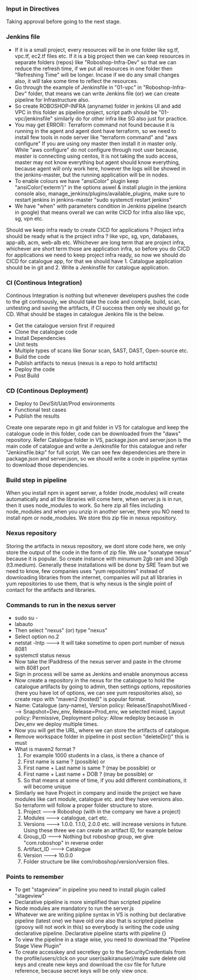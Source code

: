 ### Input in Directives
Taking approval before going to the next stage.

### Jenkins file
- If it is a small project, every resources will be in one folder like sg.tf, vpc.tf, ec2.tf files etc. If it
  is a big project then we can keep resources in separate folders (repos) like "Roboshop-Infra-Dev" so that
  we can reduce the refresh time, if we put all resources in one folder then "Refreshing Time" will be longer.
  Incase if we do any small changes also, it will take some time to reflect the resources.
- Go through the example of Jenkinsfile in "01-vpc" in "Roboshop-Infra-Dev" folder, that means we can write
  Jenkins file (or) we can create pipeline for Infrastructure also.
- So create ROBOSHOP-INFRA (anyname) folder in jenkins UI and add VPC in this folder as pipeline project,
  script path should be "01-vpc/jenkinsfile" similarly do for other infra like SG also just for practice.
- You may get ERROR:: Terraform command not found because it is running in the agent and agent dont have 
  terraform, so we need to install few tools in node server like "terraform command" and "aws configure" If
  you are using ony master then install it in master only. While "aws configure" do not configure through root
  user because, master is connecting using centos, it is not taking the sudo access, master may not know
  everything but agent should know everything, because agent will only work here, however the logs will be
  showed in the jenkins-master, but the running application will be in nodes.
- To enable colours we have "ansiColor" plugin keep "ansiColor('exterm')" in the options aswel & install
  plugin in the jenkins console also, manage_jenkins/plugins/available_plugins, make sure to restart jenkins
  in jenkins-master "sudo systemctl restart jenkins"
- We have "when" with parameters condition in Jenkins pipeline (search in google) that means overall we can
  write CICD for infra also like vpc, sg, vpn etc.

Should we keep infra ready to create CICD for applications ? Project infra should be ready what is the project infra ? like vpc, sg, vpn, databases, app-alb, acm, web-alb etc. Whichever are long term that are project infra, whichever are short term those are application infra, so before you do CICD for applications we need to keep project infra ready, so now we should do CICD for catalogue app, for that we should have 1. Catalogue application should be in git and 2. Write a Jenkinsfile for catalogue application.

### CI (Continous Integration)
Continous Integration is nothing but whenever developers pushes the code to the git continously, we should take the code and compile, build, scan, unitesting and saving the artifacts, if CI success then only we should go for CD. What should be stages in catalogue Jenkins file is the below.
- Get the catalogue version first if required
- Clone the catalogue code
- Install Dependencies
- Unit tests
- Multiple types of scans like Sonar scan, SAST, DAST, Open-source etc.
- Build the code
- Publish artifacts to nexus (nexus is a repo to hold artifacts)
- Deploy the code
- Post Build

### CD (Continous Deployment)
- Deploy to Dev/Sit/Uat/Prod environments
- Functional test cases
- Publish the results

Create one separate repo in git and folder in VS for catalogue and keep the catalogue code in this folder, code can be downloaded from the "daws" repository. Refer Catalogue folder in VS, package.json and server.json is the main code of catalogue and write a Jenkinsfile for this catalogue and refer "Jenkinsfile.bkp" for full script. We can see few dependencies are there in package.json and server.json, so we should write a code in pipeline syntax to download those dependencies.

### Build step in pipeline
When you install npm in agent server, a folder (node_modules) will create automatically and all the libraries will come here, when server.js is in run, then it uses node_modules to work. So here zip all files including node_modules and when you unzip in another server, there you NO need to install npm or node_modules. We store this zip file in nexus repository.

### Nexus repository
Storing the artifacts in nexus repository, we dont store code here, we only store the output of the code in the form of zip file. We use "sonatype nexus" because it is popular. So create instance with minumum 2gb ram and 30gb (t3.medium). Generally these installations will be done by SRE Team but we need to know, few companies uses "yum repositories" instead of downloading libraries from the internet, companies will put all libraries in yum repositories to use them, that is why nexus is the single point of contact for the artifacts and libraries.

### Commands to run in the nexus server
- sudo su -
- labauto
- Then select "nexus" (or) type "nexus"
- Select option no.2
- netstat -lntp ---> It will take sometime to open port number of nexus 8081
- systemctl status nexus
- Now take the IPaddress of the nexus server and paste in the chrome with 8081 port
- Sign in process will be same as Jenkins and enable anonymous access
- Now create a repository in the nexus for the catalogue to hold the catalogue artifacts by going to admin,
  then settings options, repositories (here you have lot of options, we can see yum respositories also), so
  create repo with "maven2 (hosted)" is popular format.
- Name: Catalogue (any-name), Version policy: Release/Snapshot/Mixed ---> Snapshot=Dev_env, Release=Prod_env,
  we selected mixed, Layout policy: Permissive, Deployment policy: Allow redeploy because in Dev_env we deploy
  multiple times.
- Now you will get the URL, where we can store the artifacts of catalogue.
- Remove workspace folder in pipeline in post section "deleteDir()" this is must
- What is maven2 format ?
  1. For example 1000 students in a class, is there a chance of
  2. First name is same ? (possible) or
  3. First name + Last name is same ? (may be possible) or
  4. First name + Last name + DOB ? (may be possible) or
  5. So that means at some of time, if you add different combinations, it will become unique
- Similarly we have Project in company and inside the project we have modules like cart module, catalogue etc.
  and they have versions also. So terraform will follow a proper folder structure to store.
  1. Project  ---> Roboshop (with in the company we have a project)
  2. Modules ---> catalogue, cart etc.
  3. Versions ---> 1.0.0. 1.1.0, 2.0.0 etc. will increase versions in future. Using these three we can create
     an artifact ID, for example below
  4. Group_ID ---> Nothing but roboshop group, we give "com.roboshop" in reverse order
  5. Artifact_ID ---> Catalogue
  6. Version ---> 10.0.0
  7. Folder structure be like com/roboshop/version/version files.

### Points to remember
- To get "stageview" in pipeline you need to install plugin called "stageview"
- Declarative pipeline is more simplified than scripted pipeline
- Node modules are mandatory to run the server.js
- Whatever we are writing pipline syntax in VS is nothing but declarative pipeline (latest one) we have old
  one also that is scripted pipeline (groovy will not work in this) so everybody is writing the code using
  declarative pipeline. Declarative pipeline starts with pipeline {}
- To view the pipeline in a stage wise, you need to download the "Pipeline Stage View Plugin"
- To create accesskey and secretkey go to the SecurityCredentials from the profile/users/click on your
  user(saikiranuser)/make sure delete old keys and create new keys and download the csv file for future
  reference, because secret keys will be only view once.
